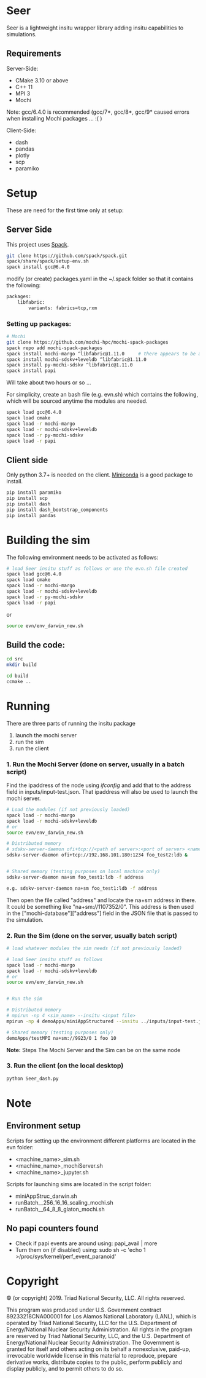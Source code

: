 # Seer

Seer is a lightweight insitu wrapper library adding insitu capabilities to simulations.


## Requirements

Server-Side:
* CMake 3.10 or above
* C++ 11
* MPI 3
* Mochi

Note: gcc/6.4.0 is recommended (gcc/7*, gcc/8*, gcc/9* caused errors when installing Mochi packages ... :( )

Client-Side:
 * dash
 * pandas
 * plotly
 * scp
 * paramiko


# Setup

These are need for the first time only at setup:

## Server Side

This project uses [Spack](https://spack.readthedocs.io/en/latest/).
~~~bash
git clone https://github.com/spack/spack.git
spack/share/spack/setup-env.sh
spack install gcc@6.4.0
~~~
modify (or create) packages.yaml in the ~/.spack folder so that it contains the following:


~~~bash
packages:
    libfabric:
        variants: fabrics=tcp,rxm
~~~

### Setting up packages:

~~~bash
# Mochi
git clone https://github.com/mochi-hpc/mochi-spack-packages
spack repo add mochi-spack-packages
spack install mochi-margo ^libfabric@1.11.0     # there appears to be a bug in the latest libfrabic 1.13.0
spack install mochi-sdskv+leveldb ^libfabric@1.11.0
spack install py-mochi-sdskv ^libfabric@1.11.0
spack install papi
~~~

Will take about two hours or so ...

For simplicity, create an bash file (e.g. evn.sh) which contains the following, which will be sourced anytime the modules are needed.
~~~bash
spack load gcc@6.4.0
spack load cmake
spack load -r mochi-margo
spack load -r mochi-sdskv+leveldb
spack load -r py-mochi-sdskv
spack load -r papi
~~~


## Client side

Only python 3.7+ is needed on the client. [Miniconda](https://docs.conda.io/en/latest/miniconda.html) is a good package to install.
~~~bash
pip install paramiko
pip install scp
pip install dash
pip install dash_bootstrap_components
pip install pandas
~~~

# Building the sim

The following environment needs to be activated as follows:

~~~bash
# load Seer insitu stuff as follows or use the evn.sh file created
spack load gcc@6.4.0
spack load cmake
spack load -r mochi-margo
spack load -r mochi-sdskv+leveldb
spack load -r py-mochi-sdskv
spack load -r papi
~~~

or

~~~ bash
source evn/env_darwin_new.sh
~~~


## Build the code:

~~~ bash
cd src
mkdir build

cd build
ccmake ..
~~~



# Running

There are three parts of running the insitu package

1. launch the mochi server
2. run the sim
3. run the client


### 1. Run the Mochi Server (done on server, usually in a batch script)
Find the ipaddress of the node using $ifconfig$ and add that to the address field in inputs/input-test.json.
That ipaddress will also be used to launch the mochi server.


~~~bash
# Load the modules (if not previously loaded)
spack load -r mochi-margo
spack load -r mochi-sdskv+leveldb
# or
source evn/env_darwin_new.sh

# Distributed memory
# sdskv-server-daemon ofi+tcp://<path of server>:<port of server> <name of db>:ldb &
sdskv-server-daemon ofi+tcp://192.168.101.180:1234 foo_test2:ldb &


# Shared memory (testing purposes on local machine only)
sdskv-server-daemon na+sm foo_test1:ldb -f address

e.g. sdskv-server-daemon na+sm foo_test1:ldb -f address
~~~

Then open the file called "address" and locate the na+sm address in there. It could be something like "na+sm://1107352/0".
This address is then used in the ["mochi-database"]["address"] field in the JSON file that is passed to the simulation.


### 2. Run the Sim (done on the server, usually batch script)

~~~bash
# load whatever modules the sim needs (if not previously loaded)

# load Seer insitu stuff as follows 
spack load -r mochi-margo
spack load -r mochi-sdskv+leveldb
# or
source evn/env_darwin_new.sh


# Run the sim

# Distributed memory
# mpirun -np 4 <sim_name> --insitu <input file>
mpirun -np 4 demoApps/miniAppStructured --insitu ../inputs/input-test.json  

# Shared memory (testing purposes only)
demoApps/testMPI na+sm://9923/0 1 foo 10  
~~~

<strong>Note:</strong> Steps The Mochi Server and the Sim can be on the same node


### 3. Run the client (on the local desktop)
~~~bash
python Seer_dash.py
~~~
<!-- 
#### Remote (On Server)

~~~bash
# Load the modules
spack load -r py-mochi-sdskv

~~~

#### Local (client)

~~~bash
# Tunnel to the server
#   ssh -N -f -L <port_number>:<host_name>:<port_number> username@cluster 
ssh -N -f -L 8897:cn30:8897 pascalgrosset@darwin-fe
~~~

In the browser:

~~~bash
# http://localhost:<port_number>
http://localhost:8897
~~~ -->





# Note

## Environment setup

Scripts for setting up the environment different platforms are located in the evn folder:

* <machine_name>_sim.sh
* <machine_name>_mochiServer.sh
* <machine_name>_jupyter.sh

Scripts for launching sims are located in the script folder:

* miniAppStruc_darwin.sh
* runBatch__256_16_16_scaling_mochi.sh
* runBatch__64_8_8_glaton_mochi.sh


## No papi counters found

* Check if papi events are around using: papi_avail | more
* Turn them on (if disabled) using: sudo sh -c 'echo 1 >/proc/sys/kernel/perf_event_paranoid'


# Copyright

© (or copyright) 2019. Triad National Security, LLC. All rights reserved.

This program was produced under U.S. Government contract 89233218CNA000001 for Los Alamos
National Laboratory (LANL), which is operated by Triad National Security, LLC for the U.S.
Department of Energy/National Nuclear Security Administration. All rights in the program are
reserved by Triad National Security, LLC, and the U.S. Department of Energy/National Nuclear
Security Administration. The Government is granted for itself and others acting on its behalf a
nonexclusive, paid-up, irrevocable worldwide license in this material to reproduce, prepare
derivative works, distribute copies to the public, perform publicly and display publicly, and to permit
others to do so.


